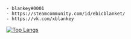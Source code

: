 ```
- blankey#0001
- https://steamcommunity.com/id/ebicblanket/
- https://vk.com/xblankey
```

[![Top Langs](https://github-readme-stats.vercel.app/api/top-langs/?username=iBlanket&layout=compact)](https://github.com/anuraghazra/github-readme-stats)
